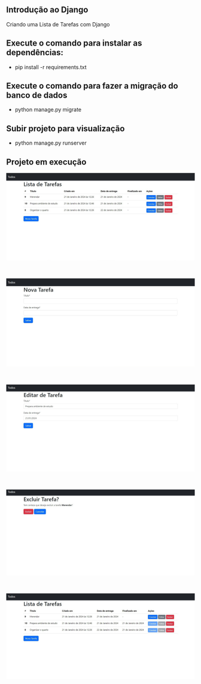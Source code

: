 ## Introdução ao Django

Criando uma Lista de Tarefas com Django

## Execute o comando para instalar as dependências:
- pip install -r requirements.txt

## Execute o comando para fazer a migração do banco de dados
- python manage.py migrate

## Subir projeto para visualização
- python manage.py runserver

## Projeto em execução

<p align="center">
  <img alt="lista de tarefas" src="assets/lista-de-tarefa.jpg">
</p>

<br>

<p align="center">
  <img alt="nova tarefa" src="assets/nova-tarefa.jpg">
</p>

<br>

<p align="center">
  <img alt="editar tarefa" src="assets/editar-tarefa.jpg">
</p>

<br>

<p align="center">
  <img alt="excluir tarefa" src="assets/excluir-tarefa.jpg">
</p>

<br>

<p align="center">
  <img alt="tarefa concluida" src="assets/tarefa-concluida.jpg">
</p>